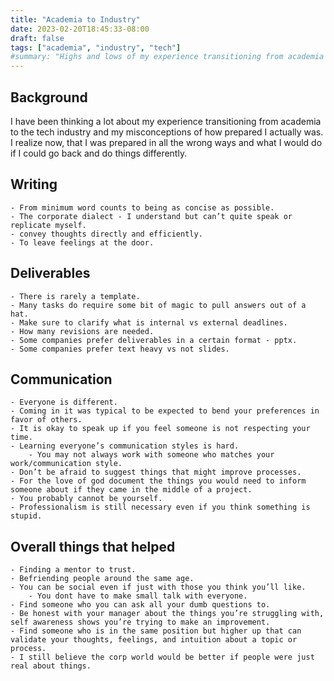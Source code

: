 ```yaml
---
title: "Academia to Industry"
date: 2023-02-20T18:45:33-08:00
draft: false
tags: ["academia", "industry", "tech"]
#summary: "Highs and lows of my experience transitioning from academia to the tech industry."
---
```


## Background
I have been thinking a lot about my experience transitioning from academia to the tech industry and my misconceptions of how prepared I actually was. I realize now, that I was prepared in all the wrong ways and what I would do if I could go back and do things differently. 

## Writing
    - From minimum word counts to being as concise as possible.  
    - The corporate dialect - I understand but can’t quite speak or replicate myself.  
    - convey thoughts directly and efficiently.  
    - To leave feelings at the door.  

## Deliverables
    - There is rarely a template.  
    - Many tasks do require some bit of magic to pull answers out of a hat.  
    - Make sure to clarify what is internal vs external deadlines.  
    - How many revisions are needed.  
    - Some companies prefer deliverables in a certain format - pptx.  
    - Some companies prefer text heavy vs not slides.  

## Communication
    - Everyone is different.  
    - Coming in it was typical to be expected to bend your preferences in favor of others.  
    - It is okay to speak up if you feel someone is not respecting your time.  
    - Learning everyone’s communication styles is hard.  
        - You may not always work with someone who matches your work/communication style.  
    - Don’t be afraid to suggest things that might improve processes.  
    - For the love of god document the things you would need to inform someone about if they came in the middle of a project.  
    - You probably cannot be yourself.  
    - Professionalism is still necessary even if you think something is stupid.  

## Overall things that helped
    - Finding a mentor to trust.  
    - Befriending people around the same age.  
    - You can be social even if just with those you think you’ll like.  
        - You dont have to make small talk with everyone.  
    - Find someone who you can ask all your dumb questions to.  
    - Be honest with your manager about the things you’re struggling with, self awareness shows you’re trying to make an improvement.  
    - Find someone who is in the same position but higher up that can validate your thoughts, feelings, and intuition about a topic or process.  
    - I still believe the corp world would be better if people were just real about things.  

